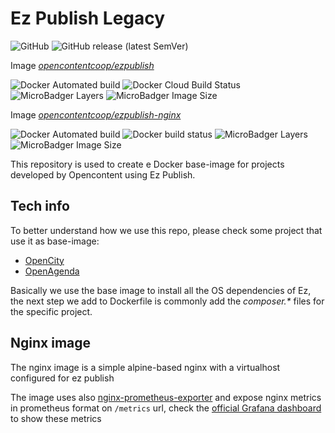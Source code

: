 # Ez Publish Legacy

![GitHub](https://img.shields.io/github/license/OpencontentCoop/docker-ezpublish)
![GitHub release (latest SemVer)](https://img.shields.io/github/v/release/OpencontentCoop/docker-ezpublish?sort=semver)

Image *[opencontentcoop/ezpublish](https://hub.docker.com/r/opencontentcoop/ezpublish)*

![Docker Automated build](https://img.shields.io/docker/cloud/automated/opencontentcoop/ezpublish)
![Docker Cloud Build Status](https://img.shields.io/docker/cloud/build/opencontentcoop/ezpublish)
![MicroBadger Layers](https://img.shields.io/microbadger/layers/opencontentcoop/ezpublish)
![MicroBadger Image Size](https://img.shields.io/microbadger/image-size/opencontentcoop/ezpublish)

Image *[opencontentcoop/ezpublish-nginx](https://hub.docker.com/r/opencontentcoop/ezpublish-nginx)*

![Docker Automated build](https://img.shields.io/docker/cloud/automated/opencontentcoop/ezpublish-nginx)
![Docker build status](https://img.shields.io/docker/build/opencontentcoop/ezpublish-nginx)
![MicroBadger Layers](https://img.shields.io/microbadger/layers/opencontentcoop/ezpublish-nginx)
![MicroBadger Image Size](https://img.shields.io/microbadger/image-size/opencontentcoop/ezpublish-nginx)



This repository is used to create e Docker base-image for projects developed by Opencontent using Ez Publish.

## Tech info

To better understand how we use this repo, please check some project that use it as base-image:

 * [OpenCity](https://gitlab.com/opencontent/opencity)
 * [OpenAgenda](https://gitlab.com/opencontent/openagenda)

Basically we use the base image to install all the OS dependencies of Ez, the next step we add to Dockerfile
is commonly add the _composer.*_ files for the specific project.

## Nginx image

The nginx image is a simple alpine-based nginx with a virtualhost configured for ez publish

The image uses also [nginx-prometheus-exporter](https://github.com/nginxinc/nginx-prometheus-exporter) and expose
nginx metrics in prometheus format on `/metrics` url, check the [official Grafana dashboard](https://github.com/nginxinc/nginx-prometheus-exporter/blob/master/grafana/README.md) to show these metrics
